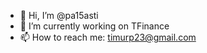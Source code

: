 - 👋 Hi, I’m @pa15asti
- 🌱 I’m currently working on TFinance
- 📫 How to reach me: timurp23@gmail.com
